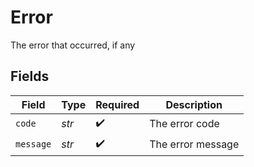 # Error

The error that occurred, if any


## Fields

| Field              | Type               | Required           | Description        |
| ------------------ | ------------------ | ------------------ | ------------------ |
| `code`             | *str*              | :heavy_check_mark: | The error code     |
| `message`          | *str*              | :heavy_check_mark: | The error message  |